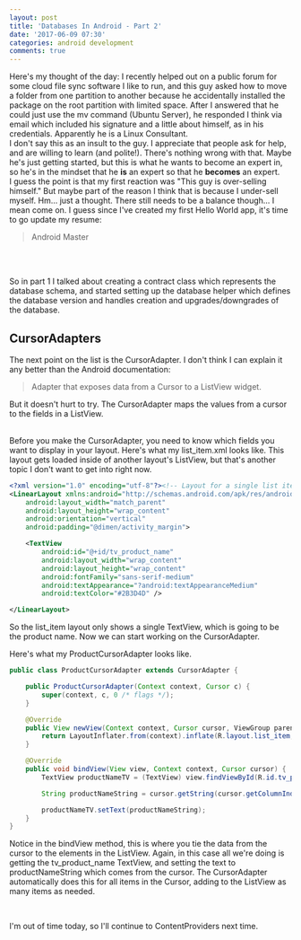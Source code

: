 ```yaml
---
layout: post
title: 'Databases In Android - Part 2'
date: '2017-06-09 07:30'
categories: android development
comments: true
---
```


Here's my thought of the day: I recently helped out on a public forum for some cloud file sync software I like to run, and this guy asked how to move a folder from one partition to another because he accidentally installed the package on the root partition with limited space. After I answered that he could just use the mv command (Ubuntu Server), he responded I think via email which included his signature and a little about himself, as in his credentials. Apparently he is a Linux Consultant.
<br>
I don't say this as an insult to the guy. I appreciate that people ask for help, and are willing to learn (and polite!). There's nothing wrong with that. Maybe he's just getting started, but this is what he wants to become an expert in, so he's in the mindset that he **is** an expert so that he **becomes** an expert.
<br>
I guess the point is that my first reaction was "This guy is over-selling himself." But maybe part of the reason I think that is because I under-sell myself. Hm... just a thought. There still needs to be a balance though... I mean come on. I guess since I've created my first Hello World app, it's time to go update my resume:
> Android Master

<br>
<br>

So in part 1 I talked about creating a contract class which represents the database schema, and started setting up the database helper which defines the database version and handles creation and upgrades/downgrades of the database.

CursorAdapters
--------------

The next point on the list is the CursorAdapter. I don't think I can explain it any better than the Android documentation:
> Adapter that exposes data from a Cursor to a ListView widget.

But it doesn't hurt to try. The CursorAdapter maps the values from a cursor to the fields in a ListView.

<br>
Before you make the CursorAdapter, you need to know which fields you want to display in your layout. Here's what my list_item.xml looks like. This layout gets loaded inside of another layout's ListView, but that's another topic I don't want to get into right now.

```xml
<?xml version="1.0" encoding="utf-8"?><!-- Layout for a single list item in the list of pets -->
<LinearLayout xmlns:android="http://schemas.android.com/apk/res/android"
    android:layout_width="match_parent"
    android:layout_height="wrap_content"
    android:orientation="vertical"
    android:padding="@dimen/activity_margin">

    <TextView
        android:id="@+id/tv_product_name"
        android:layout_width="wrap_content"
        android:layout_height="wrap_content"
        android:fontFamily="sans-serif-medium"
        android:textAppearance="?android:textAppearanceMedium"
        android:textColor="#2B3D4D" />

</LinearLayout>
```

So the list_item layout only shows a single TextView, which is going to be the product name. Now we can start working on the CursorAdapter.

Here's what my ProductCursorAdapter looks like.

```java
public class ProductCursorAdapter extends CursorAdapter {

    public ProductCursorAdapter(Context context, Cursor c) {
        super(context, c, 0 /* flags */);
    }

    @Override
    public View newView(Context context, Cursor cursor, ViewGroup parent) {
        return LayoutInflater.from(context).inflate(R.layout.list_item, parent, false);
    }

    @Override
    public void bindView(View view, Context context, Cursor cursor) {
        TextView productNameTV = (TextView) view.findViewById(R.id.tv_product_name);

        String productNameString = cursor.getString(cursor.getColumnIndexOrThrow(ProductEntry.COLUMN_NAME_NAME));

        productNameTV.setText(productNameString);
    }
}
```

Notice in the bindView method, this is where you tie the data from the cursor to the elements in the ListView. Again, in this case all we're doing is getting the tv_product_name TextView, and setting the text to productNameString which comes from the cursor. The CursorAdapter automatically does this for all items in the Cursor, adding to the ListView as many items as needed.

<br>

I'm out of time today, so I'll continue to ContentProviders next time.

